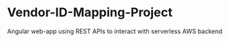 # Vendor-ID-Mapping-Project
Angular web-app using REST APIs to interact with serverless AWS backend
